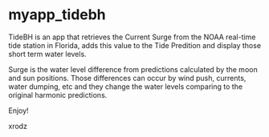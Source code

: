 # myapp_tidebh

TideBH is an app that retrieves the Current Surge from the NOAA real-time tide station in Florida, adds this value to the Tide Predition and display those short term water levels.

Surge is the water level difference from predictions calculated by the moon and sun positions. Those differences can occur by wind push, currents, water dumping, etc and they change the water levels comparing to the original harmonic predictions.

Enjoy!

xrodz

